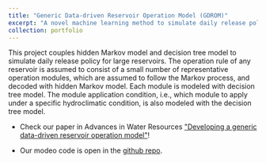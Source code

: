 ```yaml
---
title: "Generic Data-driven Reservoir Operation Model (GDROM)"
excerpt: "A novel machine learning method to simulate daily release policies"
collection: portfolio
---
```


This project couples hidden Markov model and decision tree model to simulate daily release policy for large reservoirs. The operation rule of any reservoir is assumed to consist of a small number of representative operation modules, which are assumed to follow the Markov process, and decoded with hidden Markov model. Each module is modeled with decision tree model. The module application condition, i.e., which module to apply under a specific hydroclimatic condition, is also modeled with the decision tree model. 

* Check our paper in Advances in Water Resources ["Developing a generic data-driven reservoir operation model"](https://doi.org/10.1016/j.advwatres.2022.104274)!

* Our modeo code is open in the [github repo](https://github.com/lidh966/GDROM).




